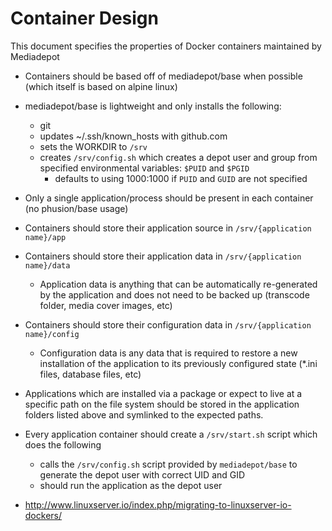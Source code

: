 # Container Design

This document specifies the properties of Docker containers maintained by Mediadepot


- Containers should be based off of mediadepot/base when possible (which itself is based on alpine linux)
- mediadepot/base is lightweight and only installs the following:
  - git
  - updates ~/.ssh/known_hosts with github.com
  - sets the WORKDIR to `/srv`
  - creates `/srv/config.sh` which creates a depot user and group from specified environmental variables: `$PUID` and `$PGID`
    - defaults to using 1000:1000 if `PUID` and `GUID` are not specified   
- Only a single application/process should be present in each container (no phusion/base usage)
- Containers should store their application source in `/srv/{application name}/app`
- Containers should store their application data in `/srv/{application name}/data`
  - Application data is anything that can be automatically re-generated by the application and does not need to be backed up (transcode folder, media cover images, etc)
- Containers should store their configuration data in `/srv/{application name}/config`
  - Configuration data is any data that is required to restore a new installation of the application to its previously configured state (*.ini files, database files, etc)
- Applications which are installed via a package or expect to live at a specific path on the file system should be stored in the application folders listed above and symlinked to the expected paths.
- Every application container should create a `/srv/start.sh` script which does the following
  - calls the `/srv/config.sh` script provided by `mediadepot/base` to generate the depot user with correct UID and GID 
  - should run the application as the depot user



- http://www.linuxserver.io/index.php/migrating-to-linuxserver-io-dockers/
